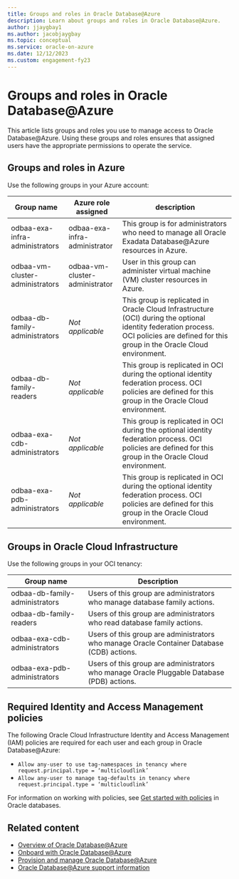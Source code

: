 ```yaml
---
title: Groups and roles in Oracle Database@Azure
description: Learn about groups and roles in Oracle Database@Azure.
author: jjaygbay1
ms.author: jacobjaygbay
ms.topic: conceptual
ms.service: oracle-on-azure
ms.date: 12/12/2023
ms.custom: engagement-fy23
---
```


# Groups and roles in Oracle Database@Azure

This article lists groups and roles you use to manage access to Oracle Database@Azure. Using these groups and roles ensures that assigned users have the appropriate permissions to operate the service.

## Groups and roles in Azure

Use the following groups in your Azure account:

|Group name|Azure role assigned|description|
|----------|-------------------|-----------|
|odbaa-exa-infra-administrators| odbaa-exa-infra-administrator |This group is for administrators who need to manage all Oracle Exadata Database@Azure resources in Azure. |
|odbaa-vm-cluster-administrators |odbaa-vm-cluster-administrator |User in this group can administer virtual machine (VM) cluster resources in Azure. |
|odbaa-db-family-administrators |*Not applicable* | This group is replicated in Oracle Cloud Infrastructure (OCI) during the optional identity federation process. OCI policies are defined for this group in the Oracle Cloud environment. |
|odbaa-db-family-readers |*Not applicable* |This group is replicated in OCI during the optional identity federation process. OCI policies are defined for this group in the Oracle Cloud environment. |
|odbaa-exa-cdb-administrators |*Not applicable* |This group is replicated in OCI during the optional identity federation process. OCI policies are defined for this group in the Oracle Cloud environment. |
|odbaa-exa-pdb-administrators |*Not applicable* |This group is replicated in OCI during the optional identity federation process. OCI policies are defined for this group in the Oracle Cloud environment. |

## Groups in Oracle Cloud Infrastructure

Use the following groups in your OCI tenancy:

|Group name|Description|
|----------|-----------|
|odbaa-db-family-administrators | Users of this group are administrators who manage database family actions. |
|odbaa-db-family-readers |Users of this group are administrators who read database family actions. |
|odbaa-exa-cdb-administrators |Users of this group are administrators who manage Oracle Container Database (CDB) actions. |
|odbaa-exa-pdb-administrators | Users of this group are administrators who manage Oracle Pluggable Database (PDB) actions.|

## Required Identity and Access Management policies

The following Oracle Cloud Infrastructure Identity and Access Management (IAM) policies are required for each user and each group in Oracle Database@Azure:

- `Allow any-user to use tag-namespaces in tenancy where request.principal.type = ‘multicloudlink’`
- `Allow any-user to manage tag-defaults in tenancy where request.principal.type = ‘multicloudlink’`

For information on working with policies, see [Get started with policies](https://docs.oracle.com/iaas/Content/Identity/policiesgs/get-started-with-policies.htm) in Oracle databases.

## Related content

- [Overview of Oracle Database@Azure](database-overview.md)
- [Onboard with Oracle Database@Azure](onboard-oracle-database.md)
- [Provision and manage Oracle Database@Azure](provision-oracle-database.md)
- [Oracle Database@Azure support information](oracle-database-support.md)
